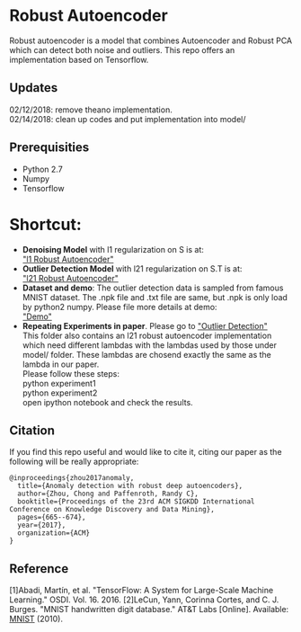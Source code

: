 # Robust Autoencoder
Robust autoencoder is a model that combines Autoencoder and Robust PCA which can detect both noise and outliers. This repo offers an implementation based on Tensorflow.
## Updates
02/12/2018: remove theano implementation. <br>
02/14/2018: clean up codes and put implementation into model/ <br>

## Prerequisities

- Python 2.7
- Numpy
- Tensorflow

# Shortcut:
 - **Denoising Model** with l1 regularization on S is at:<br>
["l1 Robust Autoencoder"](https://github.com/zc8340311/RobustAutoencoder/blob/master/model/l21RobustDeepAutoencoder.py) <br>
 - **Outlier Detection Model** with l21 regularization on S.T is at:<br>
["l21 Robust Autoencoder"](https://github.com/zc8340311/RobustAutoencoder/blob/master/model/l21RobustDeepAutoencoderOnST.py) <br>
 - **Dataset and demo**: The outlier detection data is sampled from famous MNIST dataset. The .npk file and .txt file are same, but .npk is only load by python2 numpy. Please file more details at demo:<br>
["Demo"](https://github.com/zc8340311/RobustAutoencoder/blob/master/data/Data%20Load%20and%20Show.ipynb) <br>
 - **Repeating Experiments in paper**. Please go to ["Outlier Detection"](https://github.com/zc8340311/RobustAutoencoder/tree/master/experiments/Outlier%20Detection) <br>
This folder also contains an l21 robust autoencoder implementation which need different lambdas with the lambdas used by those under model/ folder. These lambdas are chosend exactly the same as the lambda in our paper. <br>
Please follow these steps: <br>
python experiment1 <br>
python experiment2 <br>
open ipython notebook and check the results. <br>

## Citation
If you find this repo useful and would like to cite it, citing our paper as the following will be really appropriate: <br>

```
@inproceedings{zhou2017anomaly,
  title={Anomaly detection with robust deep autoencoders},
  author={Zhou, Chong and Paffenroth, Randy C},
  booktitle={Proceedings of the 23rd ACM SIGKDD International Conference on Knowledge Discovery and Data Mining},
  pages={665--674},
  year={2017},
  organization={ACM}
}
```
## Reference
[1]Abadi, Martín, et al. "TensorFlow: A System for Large-Scale Machine Learning." OSDI. Vol. 16. 2016.
[2]LeCun, Yann, Corinna Cortes, and C. J. Burges. "MNIST handwritten digit database." AT&T Labs [Online]. Available: [MNIST](http://yann.lecun.com/exdb/mnist) (2010).